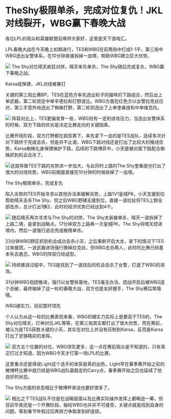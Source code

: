 # TheShy极限单杀，完成对位复仇！JKL对线裂开，WBG赢下春晚大战

各位LPL的观众和英雄联盟召唤师大家好，这里是天下游戏汇。

LPL春晚大战在今天晚上如期进行，TES和WBG在前两局中打成1-1平，第三局中WBG选出女警体系，在10分钟直接拆掉一血塔，帮助WBG建立巨大优势。

![](https://inews.gtimg.com/news_bt/OrKZvB3SWLCsZSHET2bSE7DyO6UdkEOvlK43jDQzgMzsgAA/1000)
The Shy对位晴天疯狂对拼，晴天率先单杀，The Shy随后完成复仇，WBG赢下春晚之战。

Karsa成保镖，JKL对线被暴打

关键的第三局比赛BP，TES在蓝色方率先选出轮子妈猫咪的下路组合，然后出上单武器，第二轮锁定中单辛德拉和打野波比。WBG方面在红色方以女警拉克丝应对，第三手意外地选出了蜘蛛打野，第二轮则选出了上单奎桑提和中单维克托。

![](https://inews.gtimg.com/news_bt/ObiB9JVIXNgNjv9G-Rw_pv7APoEV-KmsOSsHBVkKKXO4YAA/1000)
阵容对比上，TES更偏发育一些，WBG则有一定的进攻压力，当选出女警体系的时候，双方下路的优劣是决定比赛走向的关键因素。

比赛开局阶段，双方打野都在疯狂靠下，率先拿下一血的是TES战队，连续多次针对下路终于完成击杀，但是并不止渴，WBG下路对线还是打出了比较大的推线优势，Karsa蜘蛛化身保镖保护下路，后续的下路博弈中，小天是被对面下路配合蜘蛛抓到机会击杀了。

![](https://inews.gtimg.com/news_bt/Gv2x1poy68Edp84PMpX45amSdoiRx8iT7P_F0W6A9AG5cAA/0)
​这就导致TES下路的劣势进一步加大，与此同时上路的The Shy奎桑提也打出了很大的对线优势，WBG前期是直接在10分钟的时候拆掉了一血塔。

The Shy极限单杀，完成复仇

陷入劣势的TES开始寻求以其他办法来缓解劣势，上路1V1皇城PK，小天支援到位帮助晴天击杀The
Shy，但之后WBG野辅支援到位，直接一波拉扯将TES上野全部击杀，总计打出1换2，此时的经济优势已经达到4千。

![](https://inews.gtimg.com/news_bt/GlCu0ipewi63U9ab4NY3BVHMlg2UvwtnZ9OK2wzeANsxAAA/0)
随后晴天再次寻求与The Shy的对拼，The Shy太装被单杀，晴天一波拆掉了上路二塔，是拿到战略点。17分钟双方上路再一次皇城PK，The
Shy将晴天控进塔内，然后一波强行追击完成极限单杀。

23分钟WBG野区抓到机会成功击杀小天，之后果断开启大龙，拿下的情况下TES过来接团，一波武器进场强行换掉拉克丝，但WBG击杀两人，此时的比赛已经基本失去悬念，WBG的阵容已经成型。

![](https://inews.gtimg.com/news_bt/OgAhri5AhxNV9UGvI9cw2rmWSr2dxIMphGdOnS-033Y6QAA/1000)
持续推进过程中，TES是找到了一波绕后的机会击杀了女警，打退了WBG的进攻。

31分钟WBG抱团推进，强行以女警拆基地，TES毫无办法，团战开启后被WBG逐个击破，最终输掉了这一轮的春晚大战，双方也是友好握手，The
Shy赛后笑嘻嘻。

WBG硬实力，目前暂时领先

个人认为从这一轮的比赛表现来看，WBG的硬实力实际上是要高于TES的，The
Shy对位晴天，灯神对位JKL等等，在第三局其实都打出了很大优势，而在赛前，被认为是TES获胜关键的小天，其实在对位上并没有压制到Karsa，反而是Karsa打出了足够精彩的发挥。

![](https://inews.gtimg.com/news_bt/Ox9levMwN3pivILia0uDAcxXDempfFbWDVZsCLyiNK1P8AA/1000)
双方五个位置的对位，WBG领先更多，这一点在赛前观众是不知道的，只有真正打过才知道，因为WBG今天才打第一场LPL的比赛。

这里重点还是得说Light这个选手的发挥是真的出色，Light早在春季赛开始之前的微博杯比赛中就已经是WBG战队最稳定的Carry点，春季赛开始之后也延续了他良好的状态。

The Shy方面的状态相比于微博杯来说也要好很多了。

![](https://inews.gtimg.com/news_bt/O4l8hqTx7kz3V0uV2w-KT5ElszxvVtROIpj0dgFwlcN48AA/1000)
相比之下TES战队不仅是在战略层面以及比赛实际操作发挥上都略逊一筹，但目前毕竟还是一个开赛阶段，输给WBG也并非不可接受，关键点就是找到自身的问题，等到春节年假过后再努力争取拿到好成绩。

